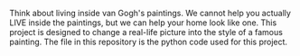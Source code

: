 Think about living inside van Gogh's paintings. We cannot help you actually LIVE inside the paintings, but we can help your home look like one. 
This project is designed to change a real-life picture into the style of a famous painting.
The file in this repository is the python code used for this project.
